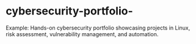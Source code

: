 # cybersecurity-portfolio-
Example: Hands-on cybersecurity portfolio showcasing projects in Linux, risk assessment, vulnerability management, and automation.
